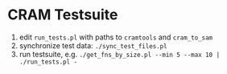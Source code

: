 CRAM Testsuite
===
1. edit `run_tests.pl` with paths to `cramtools` and `cram_to_sam`
2. synchronize test data: `./sync_test_files.pl`
3. run testsuite, e.g. `./get_fns_by_size.pl --min 5 --max 10 | ./run_tests.pl -`
